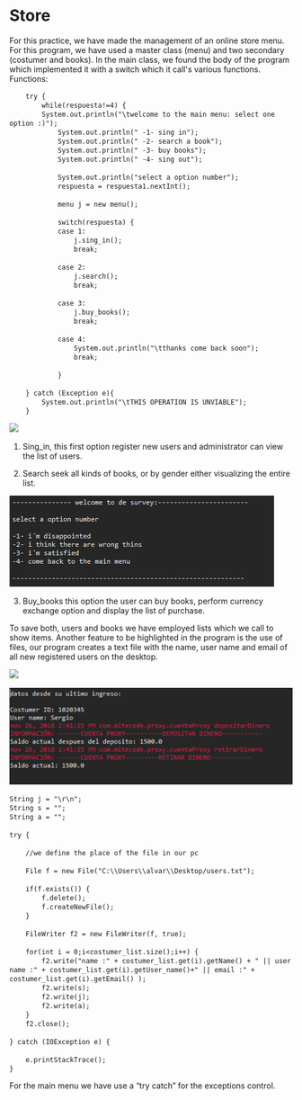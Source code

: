 # Store
For this practice, we have made the management of an online store menu. For this program, we have used a master class (menu) and two secondary (costumer and books).
In the main class, we found the body of the program which implemented it with a switch which it call's various functions.
 Functions:
 
 
 
		try {
			while(respuesta!=4) {
			System.out.println("\twelcome to the main menu: select one option :)");
				System.out.println(" -1- sing in");
				System.out.println(" -2- search a book");
				System.out.println(" -3- buy books"); 
				System.out.println(" -4- sing out");

				System.out.println("select a option number");
				respuesta = respuesta1.nextInt();

				menu j = new menu();

				switch(respuesta) {
				case 1:
					j.sing_in();
					break;

				case 2: 
					j.search();
					break;

				case 3: 
					j.buy_books();
					break;

				case 4: 
					System.out.println("\tthanks come back soon");
					break;

				}

		} catch (Exception e){
			System.out.println("\tTHIS OPERATION IS UNVIABLE");
		}
 
 
 ![](pictures/1.PNG)
 
 
 
1.	Sing_in, this first option register new users and administrator can view the list of users.

2.	Search seek all kinds of books, or by gender either visualizing the entire list. 

![](pictures/2.PNG)

3.	Buy_books this option the user can buy books, perform currency exchange option and display the list of purchase.   

To save both, users and books we have employed lists which we call to show items. 
Another feature to be highlighted in the program is the use of files, our program creates a text file with the name, user name and email of all new registered users on the desktop.

![](pictures/3.PNG)


![](pictures/4.PNG)





	String j = "\r\n";
	String s = "";
	String a = "";
	
	try {

		//we define the place of the file in our pc

		File f = new File("C:\\Users\\alvar\\Desktop/users.txt");

		if(f.exists()) {
			f.delete();
			f.createNewFile();
		}

		FileWriter f2 = new FileWriter(f, true);

		for(int i = 0;i<costumer_list.size();i++) {
			f2.write("name :" + costumer_list.get(i).getName() + " || user name :" + costumer_list.get(i).getUser_name()+" || email :" + costumer_list.get(i).getEmail() );
			f2.write(s);
			f2.write(j);
			f2.write(a);
		}
		f2.close();

	} catch (IOException e) {

		e.printStackTrace();
	}


For the main menu we have use a “try catch” for the exceptions control.
